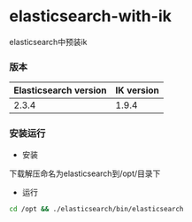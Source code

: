 # elasticsearch-with-ik

elasticsearch中预装ik

### 版本


| Elasticsearch version | IK version            |
| ----------------------| ----------------------|
| 2.3.4                 | 1.9.4                 |    

### 安装运行

 - 安装

下载解压命名为elasticsearch到/opt/目录下

 - 运行

```bash
cd /opt && ./elasticsearch/bin/elasticsearch

```